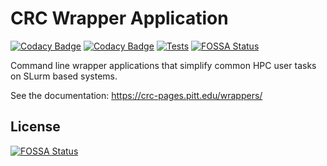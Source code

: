 # CRC Wrapper Application

[![Codacy Badge](https://app.codacy.com/project/badge/Grade/230da08d818542d4a4bb556880943dd5)](https://www.codacy.com/gh/pitt-crc/wrappers/dashboard?utm_source=github.com&amp;utm_medium=referral&amp;utm_content=pitt-crc/wrappers&amp;utm_campaign=Badge_Grade)
[![Codacy Badge](https://app.codacy.com/project/badge/Coverage/230da08d818542d4a4bb556880943dd5)](https://www.codacy.com/gh/pitt-crc/wrappers/dashboard?utm_source=github.com&utm_medium=referral&utm_content=pitt-crc/wrappers&utm_campaign=Badge_Coverage)
[![Tests](https://github.com/pitt-crc/wrappers/actions/workflows/PackageTest.yml/badge.svg)](https://github.com/pitt-crc/wrappers/actions/workflows/PackageTest.yml)
[![FOSSA Status](https://app.fossa.com/api/projects/git%2Bgithub.com%2Fpitt-crc%2Fwrappers.svg?type=shield)](https://app.fossa.com/projects/git%2Bgithub.com%2Fpitt-crc%2Fwrappers?ref=badge_shield)

Command line wrapper applications that simplify common HPC user tasks on SLurm based systems. 

See the documentation: https://crc-pages.pitt.edu/wrappers/


## License
[![FOSSA Status](https://app.fossa.com/api/projects/git%2Bgithub.com%2Fpitt-crc%2Fwrappers.svg?type=large)](https://app.fossa.com/projects/git%2Bgithub.com%2Fpitt-crc%2Fwrappers?ref=badge_large)